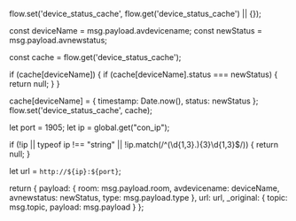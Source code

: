 flow.set('device_status_cache', flow.get('device_status_cache') || {});

const deviceName = msg.payload.avdevicename;
const newStatus = msg.payload.avnewstatus;

const cache = flow.get('device_status_cache');

if (cache[deviceName]) {
    if (cache[deviceName].status === newStatus) {
        return null;
    }
}

cache[deviceName] = {
    timestamp: Date.now(),
    status: newStatus
};
flow.set('device_status_cache', cache);

let port = 1905;
let ip = global.get("con_ip");

if (!ip || typeof ip !== "string" || !ip.match(/^(\d{1,3}\.){3}\d{1,3}$/)) {
    return null;
}

let url = `http://${ip}:${port}`;

return {
    payload: {
        room: msg.payload.room,
        avdevicename: deviceName,
        avnewstatus: newStatus,
        type: msg.payload.type
    },
    url: url,
    _original: {
        topic: msg.topic,
        payload: msg.payload
    }
};
